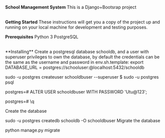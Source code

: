 **School Management System**
This is a Django+Bootsrap project
<br>
<br>

**Getting Started**
These instructions will get you a copy of the project up and running on your local machine for development and testing purposes.
<br>

**Prerequisites**
Python 3
PostgreSQL

<br>
**Installing**
Create a postgresql database schooldb, and a user with superuser privileges to own the database, by default the credentials can be the same as the username and password in env.sh.template: export DATABASE_URL = postgres://schooluser:<password>@localhost:5432/schooldb

sudo -u postgres createuser schooldbuser --superuser
$ sudo -u postgres psql

postgres=# ALTER USER schooldbuser WITH PASSWORD 'Utu@123';

postgres=# \q

Create the database

sudo -u postgres createdb schooldb -O schooldbuser
Migrate the database

python manage.py migrate
